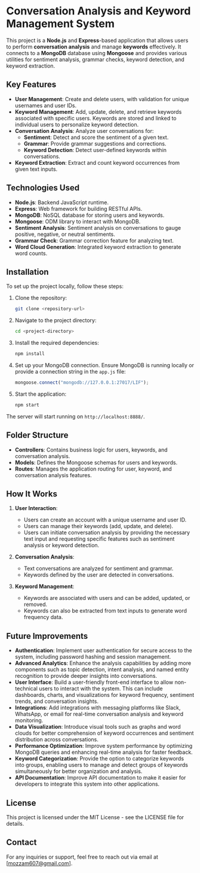 # Conversation Analysis and Keyword Management System

This project is a **Node.js** and **Express**-based application that allows users to perform **conversation analysis** and manage **keywords** effectively. It connects to a **MongoDB** database using **Mongoose** and provides various utilities for sentiment analysis, grammar checks, keyword detection, and keyword extraction.

## Key Features

- **User Management**: Create and delete users, with validation for unique usernames and user IDs.
- **Keyword Management**: Add, update, delete, and retrieve keywords associated with specific users. Keywords are stored and linked to individual users to personalize keyword detection.
- **Conversation Analysis**: Analyze user conversations for:
  - **Sentiment**: Detect and score the sentiment of a given text.
  - **Grammar**: Provide grammar suggestions and corrections.
  - **Keyword Detection**: Detect user-defined keywords within conversations.
- **Keyword Extraction**: Extract and count keyword occurrences from given text inputs.

## Technologies Used

- **Node.js**: Backend JavaScript runtime.
- **Express**: Web framework for building RESTful APIs.
- **MongoDB**: NoSQL database for storing users and keywords.
- **Mongoose**: ODM library to interact with MongoDB.
- **Sentiment Analysis**: Sentiment analysis on conversations to gauge positive, negative, or neutral sentiments.
- **Grammar Check**: Grammar correction feature for analyzing text.
- **Word Cloud Generation**: Integrated keyword extraction to generate word counts.

## Installation

To set up the project locally, follow these steps:

1. Clone the repository:

    ```bash
    git clone <repository-url>
    ```

2. Navigate to the project directory:

    ```bash
    cd <project-directory>
    ```

3. Install the required dependencies:

    ```bash
    npm install
    ```

4. Set up your MongoDB connection. Ensure MongoDB is running locally or provide a connection string in the `app.js` file:

    ```javascript
    mongoose.connect("mongodb://127.0.0.1:27017/LIF");
    ```

5. Start the application:

    ```bash
    npm start
    ```

The server will start running on `http://localhost:8888/`.

## Folder Structure

- **Controllers**: Contains business logic for users, keywords, and conversation analysis.
- **Models**: Defines the Mongoose schemas for users and keywords.
- **Routes**: Manages the application routing for user, keyword, and conversation analysis features.

## How It Works

1. **User Interaction**:
   - Users can create an account with a unique username and user ID.
   - Users can manage their keywords (add, update, and delete).
   - Users can initiate conversation analysis by providing the necessary text input and requesting specific features such as sentiment analysis or keyword detection.

2. **Conversation Analysis**:
   - Text conversations are analyzed for sentiment and grammar.
   - Keywords defined by the user are detected in conversations.

3. **Keyword Management**:
   - Keywords are associated with users and can be added, updated, or removed.
   - Keywords can also be extracted from text inputs to generate word frequency data.

## Future Improvements

- **Authentication**: Implement user authentication for secure access to the system, including password hashing and session management.
- **Advanced Analytics**: Enhance the analysis capabilities by adding more components such as topic detection, intent analysis, and named entity recognition to provide deeper insights into conversations.
- **User Interface**: Build a user-friendly front-end interface to allow non-technical users to interact with the system. This can include dashboards, charts, and visualizations for keyword frequency, sentiment trends, and conversation insights.
- **Integrations**: Add integrations with messaging platforms like Slack, WhatsApp, or email for real-time conversation analysis and keyword monitoring.
- **Data Visualization**: Introduce visual tools such as graphs and word clouds for better comprehension of keyword occurrences and sentiment distribution across conversations.
- **Performance Optimization**: Improve system performance by optimizing MongoDB queries and enhancing real-time analysis for faster feedback.
- **Keyword Categorization**: Provide the option to categorize keywords into groups, enabling users to manage and detect groups of keywords simultaneously for better organization and analysis.
- **API Documentation**: Improve API documentation to make it easier for developers to integrate this system into other applications.

## License

This project is licensed under the MIT License - see the LICENSE file for details.

## Contact

For any inquiries or support, feel free to reach out via email at [mozzam607@gmail.com].


